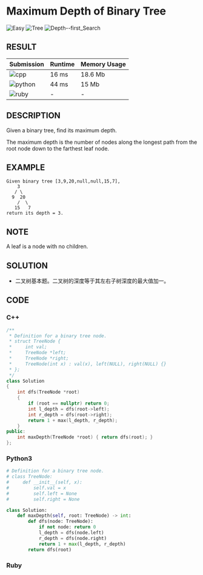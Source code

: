 # Maximum Depth of Binary Tree

![Easy](https://img.shields.io/badge/-Easy-5cb85c.svg) ![Tree](https://img.shields.io/badge/树-Tree-007ec6.svg) ![Depth--first_Search](https://img.shields.io/badge/深度优先搜索-Depth--first_Search-007ec6.svg)

## RESULT

| Submission                                                        | Runtime | Memory Usage |
| ----------------------------------------------------------------- | ------- | ------------ |
| ![cpp](https://img.shields.io/badge/leetcode543-cpp-f34b7d.svg)   | 16 ms   | 18.6 Mb      |
| ![python](https://img.shields.io/badge/leetcode543-py-3572A5.svg) | 44 ms   | 15 Mb        |
| ![ruby](https://img.shields.io/badge/leetcode543-rb-701516.svg)   | -       | -            |

## DESCRIPTION

Given a binary tree, find its maximum depth.

The maximum depth is the number of nodes along the longest path from the root node down to the farthest leaf node.

## EXAMPLE

```plain
Given binary tree [3,9,20,null,null,15,7],
    3
   / \
  9  20
    /  \
   15   7
return its depth = 3.
```

## NOTE

A leaf is a node with no children.

## SOLUTION

* 二叉树基本题。二叉树的深度等于其左右子树深度的最大值加一。

## CODE

### C++

```cpp
/**
 * Definition for a binary tree node.
 * struct TreeNode {
 *     int val;
 *     TreeNode *left;
 *     TreeNode *right;
 *     TreeNode(int x) : val(x), left(NULL), right(NULL) {}
 * };
 */
class Solution
{
    int dfs(TreeNode *root)
    {
        if (root == nullptr) return 0;
        int l_depth = dfs(root->left);
        int r_depth = dfs(root->right);
        return 1 + max(l_depth, r_depth);
    }
public:
    int maxDepth(TreeNode *root) { return dfs(root); }
};
```

### Python3

```python
# Definition for a binary tree node.
# class TreeNode:
#     def __init__(self, x):
#         self.val = x
#         self.left = None
#         self.right = None

class Solution:
    def maxDepth(self, root: TreeNode) -> int:
        def dfs(node: TreeNode):
            if not node: return 0
            l_depth = dfs(node.left)
            r_depth = dfs(node.right)
            return 1 + max(l_depth, r_depth)
        return dfs(root)
```

### Ruby

